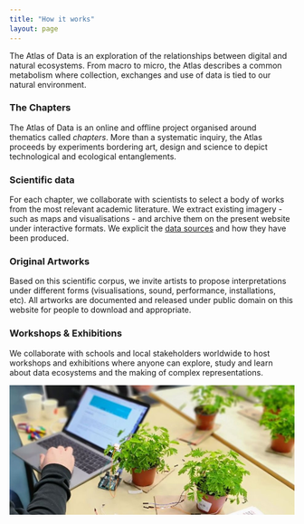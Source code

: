 ```yaml
---
title: "How it works"
layout: page
---
```


The Atlas of Data is an exploration of the relationships between digital and natural ecosystems. From macro to micro, the Atlas describes a common metabolism where collection, exchanges and use of data is tied to our natural environment.

### The Chapters

The Atlas of Data is an online and offline project organised around thematics called *chapters*. More than a systematic inquiry, the Atlas proceeds by experiments bordering art, design and science to depict technological and ecological entanglements.

### Scientific data

For each chapter, we collaborate with scientists to select a body of works from the most relevant academic literature. We extract existing imagery - such as maps and visualisations - and archive them on the present website under interactive formats. We explicit the [data sources](/datasets) and how they have been produced.

### Original Artworks

Based on this scientific corpus, we invite artists to propose interpretations under different forms (visualisations, sound, performance, installations, etc). All artworks are documented and released under public domain on this website for people to download and appropriate.

### Workshops & Exhibitions

We collaborate with schools and local stakeholders worldwide to host workshops and exhibitions where anyone can explore, study and learn about data ecosystems and the making of complex representations.

![](/img/plants-arduino.jpg)

